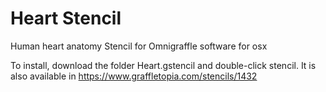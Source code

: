 # Heart Stencil

Human heart anatomy Stencil for Omnigraffle software for osx


To install, download the folder Heart.gstencil and double-click stencil. It is also available in https://www.graffletopia.com/stencils/1432

